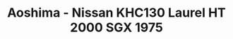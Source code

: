 ---
layout: product
title: "Aoshima - Nissan KHC130 Laurel HT 2000 SGX 1975"
price: "TBA" 
desc: "N/A"
img_path: "/assets/img/AO52112.jpg"
brand: "N/A"
available: false
special_offer: false
new: false
soon: false
cat: "010000"
subcat: "013700"
subsubcat: "0N/A"
sifra: "AO52112"
popular: false
---